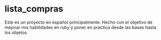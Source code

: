 # lista_compras
Este es un proyecto en español principalmente. Hecho con el objetivo de mejorar mis habilidades en ruby y poner en practica desde las bases hasta los objetos.
